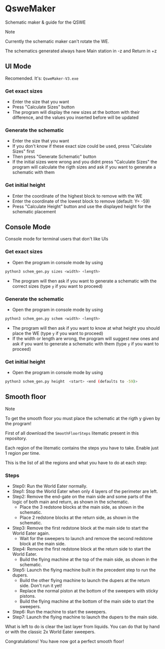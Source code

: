 # QsweMaker
Schematic maker &amp; guide for the QSWE

> [!NOTE]
> Currently the schematic maker can't rotate the WE.
>
> The schematics generated always have Main station in -z and Return in +z
## UI Mode

Recomended. It's: `QsweMaker-V3.exe`

### Get exact sizes
- Enter the size that you want
- Press "Calculate Sizes" button
- The program will display the new sizes at the bottom with their difference, and the values you inserted before will be updated

### Generate the schematic
- Enter the size that you want
- If you don't know if these exact size could be used, press "Calculate Sizes" first
- Then press "Generate Schematic" button
- If the initial sizes were wrong and you didnt press "Calculate Sizes" the program will calculate the rigth sizes and ask if you want to generate a schematic with them

### Get initial height
- Enter the coordinate of the highest block to remove with the WE
- Enter the coordinate of the lowest block to remove (default: Y= -59)
- Press "Calculate Height" button and use the displayed height for the schematic placement

## Console Mode

Console mode for terminal users that don't like UIs

### Get exact sizes
- Open the program in console mode by using
```bash
python3 schem_gen.py sizes <width> <length>
```
- The program will then ask if you want to generate a schematic with the correct sizes (type `y` if you want to proceed)

### Generate the schematic
- Open the program in console mode by using
```bash
python3 schem_gen.py schem <width> <length>
```
- The program will then ask if you want to know at what height you should place the WE (type `y` if you want to proceed)
- If the width or length are wrong, the program will suggest new ones and ask if you want to generate a schematic with them (type `y` if you want to proceed)

### Get initial height
- Open the program in console mode by using
```bash
python3 schem_gen.py height  <start> <end (defaults to -59)>
```

## Smooth floor

> [!NOTE]
> To get the smooth floor you must place the schematic at the rigth y given by the program!

First of all download the `SmoothFloorSteps` litematic present in this repository.

Each region of the litematic contains the steps you have to take. Enable just 1 region per time.

This is the list of all the regions and what you have to do at each step:

### Steps
- Step0: Run the World Eater normally.
- Step1: Stop the World Eater when only 4 layers of the perimeter are left.
- Step2: Remove the end-gate on the main side and some parts of the logic of both main and return, as shown in the schematic.
  - Place the 3 redstone blocks at the main side, as shown in the schematic.
  - Place 2 redstone blocks at the return side, as shown in the schematic.
- Step3: Remove the first redstone block at the main side to start the World Eater again.
  - Wait for the sweepers to launch and remove the second redstone block at the main side.
- Step4: Remove the first redstone block at the return side to start the World Eater.
  - Build the flying machine at the top of the main side, as shown in the schematic.
- Step5: Launch the flying machine built in the precedent step to run the dupers.
  - Build the other flying machine to launch the dupers at the return side. Don't run it yet!
  - Replace the normal piston at the bottom of the sweepers with sticky pistons.
  - Build the flying machine at the bottom of the main side to start the sweepers.
- Step6: Run the machine to start the sweepers.
- Step7: Launch the flying machine to launch the dupers to the main side.

What is left to do is clear the last layer from liquids. You can do that by hand or with the classic 2x World Eater sweepers.

Congratulations! You have now got a perfect smooth floor!
